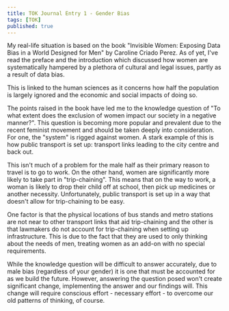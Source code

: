 ```yaml
---
title: TOK Journal Entry 1 - Gender Bias
tags: [TOK]
published: true
---
```


My real-life situation is based on the book "Invisible Women: Exposing Data Bias in a World Designed for Men" by Caroline Criado Perez. As of yet, I've read the preface and the introduction which discussed how women are systematically hampered by a plethora of cultural and legal issues, partly as a result of data bias.

This is linked to the human sciences as it concerns how half the population is largely ignored and the economic and social impacts of doing so.

The points raised in the book have led me to the knowledge question of "To what extent does the exclusion of women impact our society in a negative manner?". This question is becoming more popular and prevalent due to the recent feminist movement and should be taken deeply into consideration. For one, the "system" is rigged against women. A stark example of this is how public transport is set up: transport links leading to the city centre and back out.

This isn't much of a problem for the male half as their primary reason to travel is to go to work. On the other hand, women are significantly more likely to take part in "trip-chaining". This means that on the way to work, a woman is likely to drop their child off at school, then pick up medicines or another necessity. Unfortunately, public transport is set up in a way that doesn't allow for trip-chaining to be easy. 

One factor is that the physical locations of bus stands and metro stations are not near to other transport links that aid trip-chaining and the other is that lawmakers do not account for trip-chaining when setting up infrastructure. This is due to the fact that they are used to only thinking about the needs of men, treating women as an add-on with no special requirements.

While the knowledge question will be difficult to answer accurately, due to male bias (regardless of your gender) it is one that must be accounted for as we build the future. However, answering the question posed won't create significant change, implementing the answer and our findings will. This change will require conscious effort - necessary effort - to overcome our old patterns of thinking, of course.